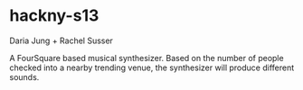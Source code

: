 hackny-s13
==========

Daria Jung + Rachel Susser

A FourSquare based musical synthesizer.
Based on the number of people checked into a nearby trending venue, the synthesizer will produce different sounds.
